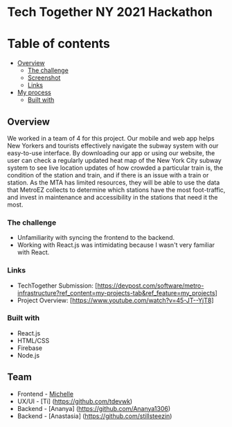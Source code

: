 # Tech Together NY 2021 Hackathon

# Table of contents

- [Overview](#overview)
  - [The challenge](#the-challenge)
  - [Screenshot](#screenshot)
  - [Links](#links)
- [My process](#my-process)
  - [Built with](#built-with)

## Overview
We worked in a team of 4 for this project. Our mobile and web app helps New Yorkers and tourists effectively navigate the subway system with our easy-to-use interface. By downloading our app or using our website, the user can check a regularly updated heat map of the New York City subway system to see live location updates of how crowded a particular train is, the condition of the station and train, and if there is an issue with a train or station. As the MTA has limited resources, they will be able to use the data that MetroEZ collects to determine which stations have the most foot-traffic, and invest in maintenance and accessibility in the stations that need it the most.

### The challenge

- Unfamiliarity with syncing the frontend to the backend.
- Working with React.js was intimidating because I wasn't very familiar with React.

### Links

- TechTogether Submission: [https://devpost.com/software/metro-infrastructure?ref_content=my-projects-tab&ref_feature=my_projects]
- Project Overview: [https://www.youtube.com/watch?v=45-JT--YjT8]

### Built with

- React.js
- HTML/CSS
- Firebase
- Node.js

## Team

- Frontend - [Michelle](https://michellewong.me/)
- UX/UI - [Ti] (https://github.com/tdevwk)
- Backend - [Ananya] (https://github.com/Ananya1306)
- Backend - [Anastasia] (https://github.com/stillsteezin)
